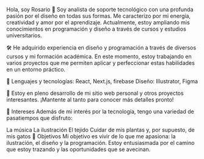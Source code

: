 Hola, soy Rosario 👋
Soy analista de soporte tecnológico con una profunda pasión por el diseño en todas sus formas. Me caracterizo por mi energía, creatividad y amor por el aprendizaje. Actualmente, estoy ampliando mis conocimientos en programación y diseño a través de cursos y estudios universitarios.

🛠️
He adquirido experiencia en diseño y programación a través de diversos cursos y mi formación académica. En este momento, estoy trabajando en varios proyectos que me permiten aplicar y perfeccionar estas habilidades en un entorno práctico.

🌟 
Lenguajes y tecnologías: React, Next.js, firebase
Diseño: Illustrator, Figma

🚀 
Estoy en pleno desarrollo de mi sitio web personal y otros proyectos interesantes. ¡Mantente al tanto para conocer más detalles pronto!

🎨 Intereses
Además de mi interés por la tecnología, tengo una variedad de pasatiempos que disfruto:

La música
La ilustración
El tejido
Cuidar de mis plantas y, por supuesto, de mis gatos
🌈 Objetivos
Mi objetivo es vivir de lo que me apasiona: la ilustración, el diseño y la programación. Estoy entusiasmada por el camino que estoy trazando y las oportunidades que se avecinan.

